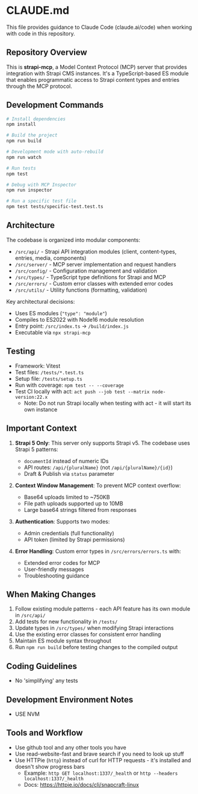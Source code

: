 # CLAUDE.md

This file provides guidance to Claude Code (claude.ai/code) when working with code in this repository.

## Repository Overview

This is **strapi-mcp**, a Model Context Protocol (MCP) server that provides integration with Strapi CMS instances. It's a TypeScript-based ES module that enables programmatic access to Strapi content types and entries through the MCP protocol.

## Development Commands

```bash
# Install dependencies
npm install

# Build the project
npm run build

# Development mode with auto-rebuild
npm run watch

# Run tests
npm test

# Debug with MCP Inspector
npm run inspector

# Run a specific test file
npm test tests/specific-test.test.ts
```

## Architecture

The codebase is organized into modular components:

- `/src/api/` - Strapi API integration modules (client, content-types, entries, media, components)
- `/src/server/` - MCP server implementation and request handlers
- `/src/config/` - Configuration management and validation
- `/src/types/` - TypeScript type definitions for Strapi and MCP
- `/src/errors/` - Custom error classes with extended error codes
- `/src/utils/` - Utility functions (formatting, validation)

Key architectural decisions:
- Uses ES modules (`"type": "module"`)
- Compiles to ES2022 with Node16 module resolution
- Entry point: `/src/index.ts` → `/build/index.js`
- Executable via `npx strapi-mcp`

## Testing

- Framework: Vitest
- Test files: `/tests/*.test.ts`
- Setup file: `/tests/setup.ts`
- Run with coverage: `npm test -- --coverage`
- Test CI locally with act: `act push --job test --matrix node-version:22.x`
  - Note: Do not run Strapi locally when testing with act - it will start its own instance

## Important Context

1. **Strapi 5 Only**: This server only supports Strapi v5. The codebase uses Strapi 5 patterns:
   - `documentId` instead of numeric IDs
   - API routes: `/api/{pluralName}` (not `/api/{pluralName}/{id}`)
   - Draft & Publish via `status` parameter

2. **Context Window Management**: To prevent MCP context overflow:
   - Base64 uploads limited to ~750KB
   - File path uploads supported up to 10MB
   - Large base64 strings filtered from responses

3. **Authentication**: Supports two modes:
   - Admin credentials (full functionality)
   - API token (limited by Strapi permissions)

4. **Error Handling**: Custom error types in `/src/errors/errors.ts` with:
   - Extended error codes for MCP
   - User-friendly messages
   - Troubleshooting guidance

## When Making Changes

1. Follow existing module patterns - each API feature has its own module in `/src/api/`
2. Add tests for new functionality in `/tests/`
3. Update types in `/src/types/` when modifying Strapi interactions
4. Use the existing error classes for consistent error handling
5. Maintain ES module syntax throughout
6. Run `npm run build` before testing changes to the compiled output

## Coding Guidelines

- No 'simplifying' any tests

## Development Environment Notes

- USE NVM

## Tools and Workflow

- Use github tool and any other tools you have
- Use read-website-fast and brave search if you need to look up stuff
- Use HTTPie (`http`) instead of curl for HTTP requests - it's installed and doesn't show progress bars
  - Example: `http GET localhost:1337/_health` or `http --headers localhost:1337/_health`
  - Docs: https://httpie.io/docs/cli/snapcraft-linux